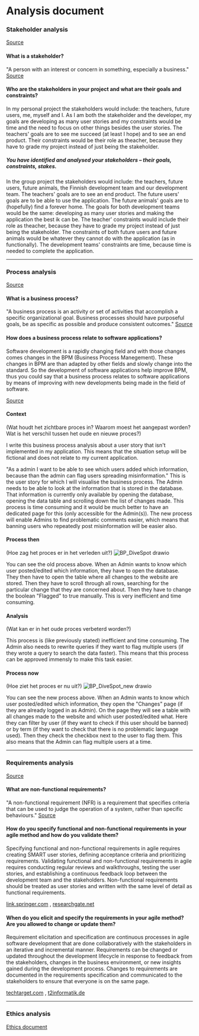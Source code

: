 # Analysis document
### Stakeholder analysis
[Source](https://fhict.instructure.com/courses/13025/pages/stakeholder-analysis-who-has-a-stake-in-the-project-and-in-the-software?module_item_id=916361)
#### What is a stakeholder?
"A person with an interest or concern in something, especially a business." [Source](https://languages.oup.com/google-dictionary-en/)

#### Who are the stakeholders in your project and what are their goals and constraints?
In my personal project the stakeholders would include: the teachers, future users, me, myself and I.
As I am both the stakeholder and the developer, my goals are developing as many user stories and my constraints would be time and the need to focus on other things besides the user stories.
The teachers' goals are to see me succeed (at least I hope) and to see an end product.
Their constraints would be their role as theacher, because they have to grade my project instead of just being the stakeholder.

##### You have identified and analysed your stakeholders – their goals, constraints, stakes.
In the group project the stakeholders would include: the teachers, future users, future animals, the Finnish development team and our development team.
The teachers' goals are to see an end product. The future users' goals are to be able to use the application. The future animals' goals are to (hopefully) find a forever home. The goals for both development teams would be the same: developing as many user stories and making the application the best ik can be.
The teacher' constraints would include their role as theacher, because they have to grade my project instead of just being the stakeholder. The constraints of both future users and future animals would be whatever they cannot do with the application (as in functionally). The development teams' constraints are time, because time is needed to complete the application.

------------------------------------------------------------------------------------------------------------------------------------------------------------------
### Process analysis
[Source](https://fhict.instructure.com/courses/13025/pages/process-analysis-which-processes-are-supported-by-your-software?module_item_id=916362)
#### What is a business process?
"A business process is an activity or set of activities that accomplish a specific organizational goal. 
Business processes should have purposeful goals, be as specific as possible and produce consistent outcomes."
[Source](https://www.techtarget.com/searchcio/definition/business-process)

#### How does a business process relate to software applications?
Software development is a rapidly changing field and with those changes comes changes in the BPM (Business Process Manegement).
These changes in BPM are than adapted by other fields and slowly change into the standard. 
So the development of software applications help improve BPM, thus you could say that a business process relates to software applications by means of improving with new developments being made in the field of software. 

[Source](https://itchronicles.com/business-process-management/business-process-management-in-software-companies/)

#### Context
(Wat houdt het zichtbare proces in? Waarom moest het aangepast worden? Wat is het verschil tussen het oude en nieuwe proces?)

I write this business process analysis about a user story that isn't implemented in my application. This means that the situation setup will be fictional and does not relate to my current application.  

"As a admin I want to be able to see which users added which information, because than the admin can flag users spreading misinformation." 
This is the user story for which I will visualise the business process. 
The Admin needs to be able to look at the information that is stored in the database. That information is currently only available by opening the database, opening the data table and scrolling down the list of changes made. This process is time consuming and it would be much better to have an dedicated page for this (only accessible for the Admin(s)). 
The new process will enable Admins to find problematic comments easier, which means that banning users who repeatedly post misinformation will be easier also. 

#### Process then
(Hoe zag het proces er in het verleden uit?)
![BP_DiveSpot drawio](https://github.com/S3-Portfolio/General/assets/93527848/e460e2e3-6515-47e1-bed3-69f088452dd8)

You can see the old process above. When an Admin wants to know which user posted/edited which information, they have to open the database. They then have to open the table where all changes to the website are stored. Then they have to scroll through all rows, searching for the particular change that they are concerned about. Then they have to change the boolean "Flagged" to true manually. This is very inefficient and time consuming. 

#### Analysis
(Wat kan er in het oude proces verbeterd worden?)

This process is (like previously stated) inefficient and time consuming. The Admin also needs to rewrite queries if they want to flag multiple users (if they wrote a query to search the data faster). This means that this process can be approved immensly to make this task easier.

#### Process now
(Hoe ziet het proces er nu uit?)
![BP_DiveSpot_new drawio](https://github.com/S3-Portfolio/General/assets/93527848/efe10c72-2f45-4e05-aa25-1d6ccb7025ae)

You can see the new process above. When an Admin wants to know which user posted/edited which information, they open the "Changes" page (if they are already logged in as Admin). On the page they will see a table with all changes made to the website and which user posted/edited what. Here they can filter by user (if they want to check if this user should be banned) or by term (if they want to check that there is no problematic language used). Then they check the checkbox next to the user to flag them. This also means that the Admin can flag multiple users at a time.

------------------------------------------------------------------------------------------------------------------------------------------------------------------
### Requirements analysis
[Source](https://fhict.instructure.com/courses/13025/pages/requirements-analysis-what-do-you-have-to-make?module_item_id=916363)
#### What are non-functional requirements?

"A non-functional requirement (NFR) is a requirement that specifies criteria that can be used to judge the operation of a system, rather than specific behaviours."
[Source](https://en.wikipedia.org/wiki/Non-functional_requirement)

#### How do you specify functional and non-functional requirements in your agile method and how do you validate them?
Specifying functional and non-functional requirements in agile requires creating SMART user stories, defining acceptance criteria and prioritizing requirements. Validating functional and non-functional requirements in agile requires conducting regular reviews and walkthroughs, testing the user stories, and establishing a continuous feedback loop between the development team and the stakeholders. 
Non-functional requirements should be treated as user stories and written with the same level of detail as functional requirements.

[link.springer.com](https://link.springer.com/chapter/10.1007/978-3-030-67084-9_6) ,
[researchgate.net](https://www.researchgate.net/publication/353752219_Managing_non-functional_requirements_in_agile_software_development)

#### When do you elicit and specify the requirements in your agile method? Are you allowed to change or update them?
Requirement elicitation and specification are continuous processes in agile software development that are done collaboratively with the stakeholders in an iterative and incremental manner. Requirements can be changed or updated throughout the development lifecycle in response to feedback from the stakeholders, changes in the business environment, or new insights gained during the development process. Changes to requirements are documented in the requirements specification and communicated to the stakeholders to ensure that everyone is on the same page.

[techtarget.com](https://www.techtarget.com/searchsoftwarequality/tip/7-techniques-for-better-Agile-requirements-gathering) ,
[t2informatik.de](https://t2informatik.de/en/blog/requirements-specifications-in-an-agile-environment/)

------------------------------------------------------------------------------------------------------------------------------------------------------------------
### Ethics analysis
[Ethics document](https://github.com/S3-Portfolio/General/blob/ff59881171e8ffb3f35be817bea1122dc8eff051/CulturalDifferencesEthics.md)
